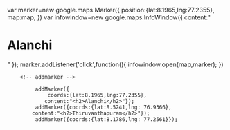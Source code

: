 <!-- add single customize marker -->

 var marker=new google.maps.Marker({
                position:{lat:8.1965,lng:77.2355},
                map:map,
            })
            var infowindow=new google.maps.InfoWindow({
                content:"<h1>Alanchi</h1>"
            });
            marker.addListener('click',function(){
                infowindow.open(map,marker);
            })


        <!-- addmarker -->

             addMarker({
                 coords:{lat:8.1965,lng:77.2355},
                content:"<h2>Alanchi</h2>"});
             addMarker({coords:{lat:8.5241,lng: 76.9366},
            content:"<h2>Thiruvanthapuram</h2>"});
             addMarker({coords:{lat:8.1786,lng: 77.2561}});